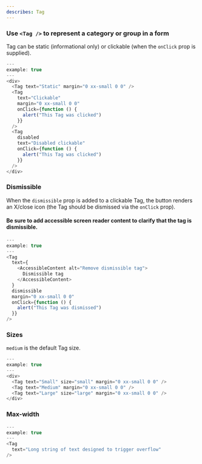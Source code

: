 ```yaml
---
describes: Tag
---
```


### Use `<Tag />` to represent a category or group in a form

Tag can be static (informational only) or clickable (when the `onClick` prop is
supplied).

```js
---
example: true
---
<div>
  <Tag text="Static" margin="0 xx-small 0 0" />
  <Tag
    text="Clickable"
    margin="0 xx-small 0 0"
    onClick={function () {
      alert("This Tag was clicked")
    }}
  />
  <Tag
    disabled
    text="Disabled clickable"
    onClick={function () {
      alert("This Tag was clicked")
    }}
  />
</div>
```

### Dismissible

When the `dismissible` prop is added to a clickable Tag, the button
renders an X/close icon (the Tag should be dismissed via the `onClick`
prop).

#### Be sure to add accessible screen reader content to clarify that the tag is dismissible.

```js
---
example: true
---
<Tag
  text={
    <AccessibleContent alt="Remove dismissible tag">
      Dismissible tag
    </AccessibleContent>
  }
  dismissible
  margin="0 xx-small 0 0"
  onClick={function () {
    alert("This Tag was dismissed")
  }}
/>
```

### Sizes

`medium` is the default Tag size.

```js
---
example: true
---
<div>
  <Tag text="Small" size="small" margin="0 xx-small 0 0" />
  <Tag text="Medium" margin="0 xx-small 0 0" />
  <Tag text="Large" size="large" margin="0 xx-small 0 0" />
</div>
```

### Max-width

```js
---
example: true
---
<Tag
  text="Long string of text designed to trigger overflow"
/>
```
